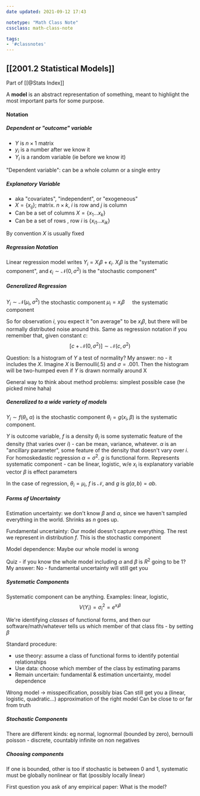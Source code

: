 ```yaml
---
date updated: 2021-09-12 17:43

notetype: "Math Class Note"
cssclass: math-class-note

tags: 
- '#classnotes'
---
```


## [[2001.2 Statistical Models]]
Part of [[@Stats Index]]

A **model** is an abstract representation of something, meant to highlight the most important parts for some purpose. 

#### Notation
##### Dependent or "outcome" variable
- $Y$ is $n \times 1$ matrix
- $y_i$ is a number after we know it
- $Y_i$ is a random variable (ie before we know it)

"Dependent variable": can be a whole column or a single entry 

##### Explanatory Variable
- aka "covariates", "independent", or "exogeneous"
- $X = \{x_{ij}\}$; matrix. $n \times k$, $i$ is row and $j$ is column
- Can be a set of columns $X = \{x_1 \ldots x_k \}$
- Can be a set of rows , row $i$ is  $\{x_{i1} \ldots x_{ik} \}$

By convention $X$ is usually fixed 

##### Regression Notation

Linear regression model writes $Y_i = X_i\beta + \epsilon_i$. $X_i\beta$ is the "systematic component", and $\epsilon_i \sim \mathcal{N}(0, \sigma^2)$ is the "stochastic component"

##### Generalized Regression
$Y_i \sim \mathcal{N}(\mu_i, \sigma^2)$ the stochastic component
$\mu_i = x_i\beta\quad$   the systematic component

So for observation $i$, you expect it "on average" to be $x_i \beta$, but there will be normally distributed noise around this. Same as regression notation if you remember that, given constant $c$:
$$[c + \mathcal{N}(0,\sigma^2)] \sim \mathcal{N}(c,\sigma^2)$$

Question: Is a histogram of $Y$ a test of normality?
My answer: no - it includes the $X$. Imagine $X$ is $\text{Bernoulli}(.5)$ and $\sigma = .001$. Then the histogram will be two-humped even if $Y$ is drawn normally around X

General way to think about method problems: simplest possible case (he picked mine haha)

##### Generalized to a wide variety of models
$Y_i \sim f(\theta_i, \alpha)$ is the stochastic component
$\theta_i = g(x_i, \beta)$ is the systematic component. 

$Y$ is outcome variable, $f$ is a density
$\theta_i$ is some systematic feature of the density (that varies over $i$) - can be mean, variance, whatever.
$\alpha$ is an "ancillary parameter", some feature of the density that doesn't vary over $i$. For homoskedastic regression $\alpha = \sigma^2$. 
$g$ is functional form. Represents systematic component - can be linear, logistic, w/e
$x_i$ is explanatory variable vector
$\beta$ is effect parameters

In the case of regression, $\theta_i = \mu_i$, $f$ is $\mathcal{N}$, and $g$ is $g(a,b) = ab$. 

##### Forms of Uncertainty

Estimation uncertainty: we don't know $\beta$ and $\alpha$, since we haven't sampled everything in the world. Shrinks as $n$ goes up.

Fundamental uncertainty: Our model doesn't capture everything. The rest we represent in distribution $f$. This is the stochastic component

Model dependence: Maybe our whole model is wrong

Quiz - if you know the whole model including $\alpha$ and $\beta$ is $R^2$ going to be $1$?
My answer: No - fundamental uncertainty will still get you


##### Systematic Components

Systematic component can be anything. Examples: linear, logistic,
$$V(Y_i) =  \sigma_i^2 = e^{x_i\beta}$$

We're identifying _classes_ of functional forms, and then our software/math/whatever tells us which member of that class fits - by setting $\beta$

Standard procedure: 
- use theory: assume a class of functional forms to identify potential relationships
- Use data: choose which member of the class by estimating params
- Remain uncertain: fundamental & estimation uncertainty, model dependence

Wrong model -> misspecification, possibly bias
Can still get you a (linear, logistic, quadratic...) approximation of the right model
Can be close to or far from truth


##### Stochastic Components

There are different kinds: eg normal, lognormal (bounded by zero), bernoulli
poisson - discrete, countably infinite on non negatives

##### Choosing components

If one is bounded, other is too
if stochastic is between 0 and 1, systematic must be globally nonlinear or flat (possibly locally linear)

First question you ask of any empirical paper: What is the model?
